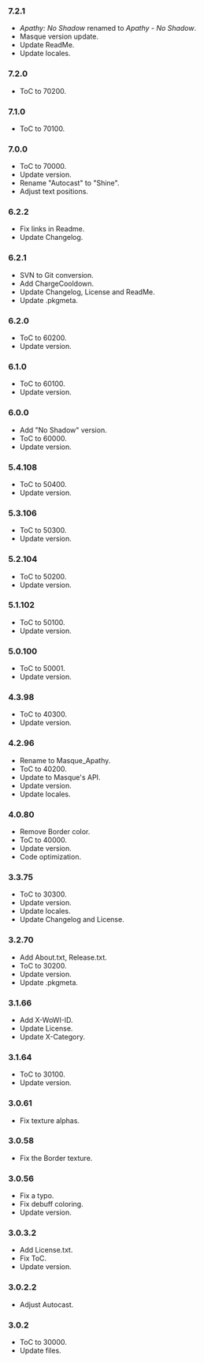 ### 7.2.1 ###

- _Apathy: No Shadow_ renamed to _Apathy - No Shadow_.
- Masque version update.
- Update ReadMe.
- Update locales.

### 7.2.0 ###

- ToC to 70200.

### 7.1.0 ###

- ToC to 70100.

### 7.0.0 ###

- ToC to 70000.
- Update version.
- Rename "Autocast" to "Shine".
- Adjust text positions.

### 6.2.2 ###

- Fix links in Readme.
- Update Changelog.

### 6.2.1 ###

- SVN to Git conversion.
- Add ChargeCooldown.
- Update Changelog, License and ReadMe.
- Update .pkgmeta.

### 6.2.0 ###

- ToC to 60200.
- Update version.

### 6.1.0 ###

- ToC to 60100.
- Update version.

### 6.0.0 ###

- Add "No Shadow" version.
- ToC to 60000.
- Update version.

### 5.4.108 ###

- ToC to 50400.
- Update version.

### 5.3.106 ###

- ToC to 50300.
- Update version.

### 5.2.104 ###

- ToC to 50200.
- Update version.

### 5.1.102 ###

- ToC to 50100.
- Update version.

### 5.0.100 ###

- ToC to 50001.
- Update version.

### 4.3.98 ###

- ToC to 40300.
- Update version.

### 4.2.96 ###

- Rename to Masque_Apathy.
- ToC to 40200.
- Update to Masque's API.
- Update version.
- Update locales.

### 4.0.80 ###

- Remove Border color.
- ToC to 40000.
- Update version.
- Code optimization.

### 3.3.75 ###

- ToC to 30300.
- Update version.
- Update locales.
- Update Changelog and License.

### 3.2.70 ###

- Add About.txt, Release.txt.
- ToC to 30200.
- Update version.
- Update .pkgmeta.

### 3.1.66 ###

- Add X-WoWI-ID.
- Update License.
- Update X-Category.

### 3.1.64 ###

- ToC to 30100.
- Update version.

### 3.0.61 ###

- Fix texture alphas.

### 3.0.58 ###

- Fix the Border texture.

### 3.0.56 ###

- Fix a typo.
- Fix debuff coloring.
- Update version.

### 3.0.3.2 ###

- Add License.txt.
- Fix ToC.
- Update version.

### 3.0.2.2 ###

- Adjust Autocast.

### 3.0.2 ###

- ToC to 30000.
- Update files.
